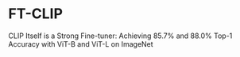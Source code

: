 # FT-CLIP
CLIP Itself is a Strong Fine-tuner: Achieving 85.7% and 88.0% Top-1 Accuracy with ViT-B and ViT-L on ImageNet

